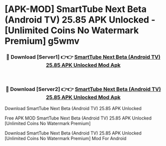 # [APK-MOD] SmartTube Next Beta (Android TV) 25.85 APK Unlocked - [Unlimited Coins No Watermark Premium] g5wmv



<div align="center">
<h3>🔴 Download [Server1] 👉👉 <a href="https://momento.my/?title=SmartTube_Next_Beta_(Android_TV)_25.85_APK_Unlocked">SmartTube Next Beta (Android TV) 25.85 APK Unlocked Mod Apk</a></h3><br>

<h3>🔴 Download [Server2] 👉👉 <a href="https://momento.my/?title=SmartTube_Next_Beta_(Android_TV)_25.85_APK_Unlocked">SmartTube Next Beta (Android TV) 25.85 APK Unlocked Mod Apk</a></h3>
</div>



Download SmartTube Next Beta (Android TV) 25.85 APK Unlocked 

Free APK MOD SmartTube Next Beta (Android TV) 25.85 APK Unlocked [Unlimited Coins No Watermark Premium]

Download SmartTube Next Beta (Android TV) 25.85 APK Unlocked [Unlimited Coins No Watermark Premium] Mod For Android
